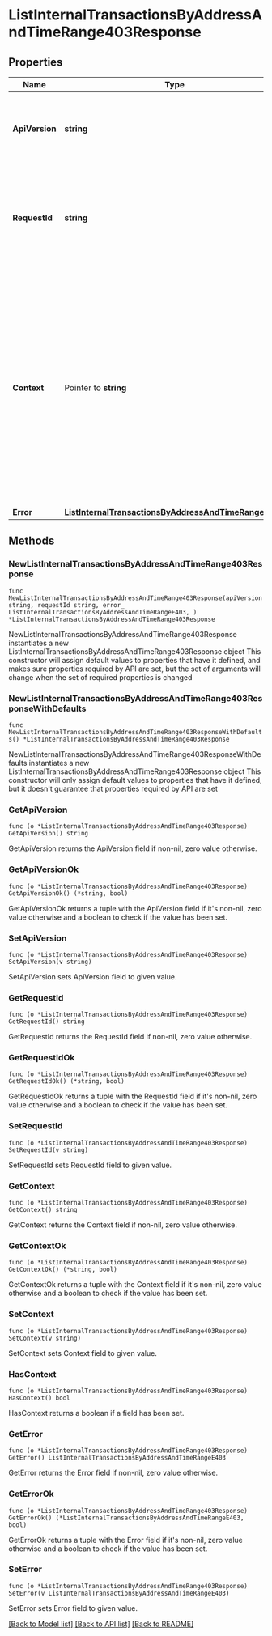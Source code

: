 # ListInternalTransactionsByAddressAndTimeRange403Response

## Properties

Name | Type | Description | Notes
------------ | ------------- | ------------- | -------------
**ApiVersion** | **string** | Specifies the version of the API that incorporates this endpoint. | 
**RequestId** | **string** | Defines the ID of the request. The &#x60;requestId&#x60; is generated by Crypto APIs and it&#39;s unique for every request. | 
**Context** | Pointer to **string** | In batch situations the user can use the context to correlate responses with requests. This property is present regardless of whether the response was successful or returned as an error. &#x60;context&#x60; is specified by the user. | [optional] 
**Error** | [**ListInternalTransactionsByAddressAndTimeRangeE403**](ListInternalTransactionsByAddressAndTimeRangeE403.md) |  | 

## Methods

### NewListInternalTransactionsByAddressAndTimeRange403Response

`func NewListInternalTransactionsByAddressAndTimeRange403Response(apiVersion string, requestId string, error_ ListInternalTransactionsByAddressAndTimeRangeE403, ) *ListInternalTransactionsByAddressAndTimeRange403Response`

NewListInternalTransactionsByAddressAndTimeRange403Response instantiates a new ListInternalTransactionsByAddressAndTimeRange403Response object
This constructor will assign default values to properties that have it defined,
and makes sure properties required by API are set, but the set of arguments
will change when the set of required properties is changed

### NewListInternalTransactionsByAddressAndTimeRange403ResponseWithDefaults

`func NewListInternalTransactionsByAddressAndTimeRange403ResponseWithDefaults() *ListInternalTransactionsByAddressAndTimeRange403Response`

NewListInternalTransactionsByAddressAndTimeRange403ResponseWithDefaults instantiates a new ListInternalTransactionsByAddressAndTimeRange403Response object
This constructor will only assign default values to properties that have it defined,
but it doesn't guarantee that properties required by API are set

### GetApiVersion

`func (o *ListInternalTransactionsByAddressAndTimeRange403Response) GetApiVersion() string`

GetApiVersion returns the ApiVersion field if non-nil, zero value otherwise.

### GetApiVersionOk

`func (o *ListInternalTransactionsByAddressAndTimeRange403Response) GetApiVersionOk() (*string, bool)`

GetApiVersionOk returns a tuple with the ApiVersion field if it's non-nil, zero value otherwise
and a boolean to check if the value has been set.

### SetApiVersion

`func (o *ListInternalTransactionsByAddressAndTimeRange403Response) SetApiVersion(v string)`

SetApiVersion sets ApiVersion field to given value.


### GetRequestId

`func (o *ListInternalTransactionsByAddressAndTimeRange403Response) GetRequestId() string`

GetRequestId returns the RequestId field if non-nil, zero value otherwise.

### GetRequestIdOk

`func (o *ListInternalTransactionsByAddressAndTimeRange403Response) GetRequestIdOk() (*string, bool)`

GetRequestIdOk returns a tuple with the RequestId field if it's non-nil, zero value otherwise
and a boolean to check if the value has been set.

### SetRequestId

`func (o *ListInternalTransactionsByAddressAndTimeRange403Response) SetRequestId(v string)`

SetRequestId sets RequestId field to given value.


### GetContext

`func (o *ListInternalTransactionsByAddressAndTimeRange403Response) GetContext() string`

GetContext returns the Context field if non-nil, zero value otherwise.

### GetContextOk

`func (o *ListInternalTransactionsByAddressAndTimeRange403Response) GetContextOk() (*string, bool)`

GetContextOk returns a tuple with the Context field if it's non-nil, zero value otherwise
and a boolean to check if the value has been set.

### SetContext

`func (o *ListInternalTransactionsByAddressAndTimeRange403Response) SetContext(v string)`

SetContext sets Context field to given value.

### HasContext

`func (o *ListInternalTransactionsByAddressAndTimeRange403Response) HasContext() bool`

HasContext returns a boolean if a field has been set.

### GetError

`func (o *ListInternalTransactionsByAddressAndTimeRange403Response) GetError() ListInternalTransactionsByAddressAndTimeRangeE403`

GetError returns the Error field if non-nil, zero value otherwise.

### GetErrorOk

`func (o *ListInternalTransactionsByAddressAndTimeRange403Response) GetErrorOk() (*ListInternalTransactionsByAddressAndTimeRangeE403, bool)`

GetErrorOk returns a tuple with the Error field if it's non-nil, zero value otherwise
and a boolean to check if the value has been set.

### SetError

`func (o *ListInternalTransactionsByAddressAndTimeRange403Response) SetError(v ListInternalTransactionsByAddressAndTimeRangeE403)`

SetError sets Error field to given value.



[[Back to Model list]](../README.md#documentation-for-models) [[Back to API list]](../README.md#documentation-for-api-endpoints) [[Back to README]](../README.md)


